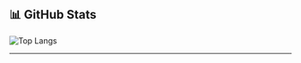 ## 📊 GitHub Stats

<!--  ![Your GitHub stats](https://github-readme-stats.vercel.app/api?username=sajjalf23&show_icons=true&theme=radical)  -->

![Top Langs](https://github-readme-stats.vercel.app/api/top-langs/?username=sajjalf23&layout=compact&theme=radical)  

<!--  ![GitHub Activity Graph](https://github-readme-activity-graph.vercel.app/graph?username=sajjalf23&theme=tokyo-night)  -->

-----------


